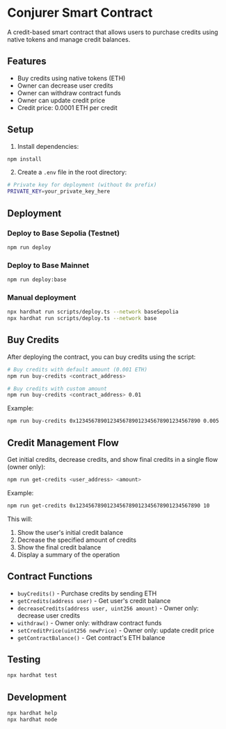 # Conjurer Smart Contract

A credit-based smart contract that allows users to purchase credits using native tokens and manage credit balances.

## Features

- Buy credits using native tokens (ETH)
- Owner can decrease user credits
- Owner can withdraw contract funds
- Owner can update credit price
- Credit price: 0.0001 ETH per credit

## Setup

1. Install dependencies:
```bash
npm install
```

2. Create a `.env` file in the root directory:
```bash
# Private key for deployment (without 0x prefix)
PRIVATE_KEY=your_private_key_here
```

## Deployment

### Deploy to Base Sepolia (Testnet)
```bash
npm run deploy
```

### Deploy to Base Mainnet
```bash
npm run deploy:base
```

### Manual deployment
```bash
npx hardhat run scripts/deploy.ts --network baseSepolia
npx hardhat run scripts/deploy.ts --network base
```

## Buy Credits

After deploying the contract, you can buy credits using the script:

```bash
# Buy credits with default amount (0.001 ETH)
npm run buy-credits <contract_address>

# Buy credits with custom amount
npm run buy-credits <contract_address> 0.01
```

Example:
```bash
npm run buy-credits 0x1234567890123456789012345678901234567890 0.005
```

## Credit Management Flow

Get initial credits, decrease credits, and show final credits in a single flow (owner only):

```bash
npm run get-credits <user_address> <amount>
```

Example:
```bash
npm run get-credits 0x1234567890123456789012345678901234567890 10
```

This will:
1. Show the user's initial credit balance
2. Decrease the specified amount of credits
3. Show the final credit balance
4. Display a summary of the operation

## Contract Functions

- `buyCredits()` - Purchase credits by sending ETH
- `getCredits(address user)` - Get user's credit balance
- `decreaseCredits(address user, uint256 amount)` - Owner only: decrease user credits
- `withdraw()` - Owner only: withdraw contract funds
- `setCreditPrice(uint256 newPrice)` - Owner only: update credit price
- `getContractBalance()` - Get contract's ETH balance

## Testing

```bash
npx hardhat test
```

## Development

```bash
npx hardhat help
npx hardhat node
```

